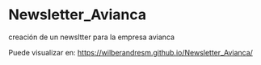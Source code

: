 # Newsletter_Avianca
creación de un newsltter para la empresa avianca

Puede visualizar en: https://wilberandresm.github.io/Newsletter_Avianca/
